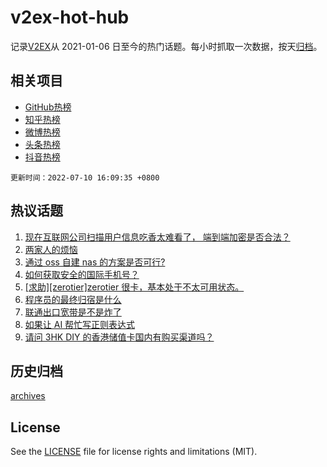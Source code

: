 # v2ex-hot-hub

 记录[V2EX](https://www.v2ex.com/)从 2021-01-06 日至今的热门话题。每小时抓取一次数据，按天[归档](archives)。
 
 ## 相关项目

- [GitHub热榜](https://github.com/snaildev/github-hot-hub)
- [知乎热榜](https://github.com/snaildev/zhihu-hot-hub)
- [微博热榜](https://github.com/snaildev/weibo-hot-hub)
- [头条热榜](https://github.com/snaildev/toutiao-hot-hub)
- [抖音热榜](https://github.com/snaildev/douyin-hot-hub)


 `更新时间：2022-07-10 16:09:35 +0800`

## 热议话题

1. [现在互联网公司扫描用户信息吃香太难看了， 端到端加密是否合法？](https://www.v2ex.com/t/865227)
1. [两家人的烦恼](https://www.v2ex.com/t/865210)
1. [通过 oss 自建 nas 的方案是否可行?](https://www.v2ex.com/t/865146)
1. [如何获取安全的国际手机号？](https://www.v2ex.com/t/865174)
1. [[求助][zerotier]zerotier 很卡，基本处于不太可用状态。](https://www.v2ex.com/t/865188)
1. [程序员的最终归宿是什么](https://www.v2ex.com/t/865217)
1. [联通出口宽带是不是炸了](https://www.v2ex.com/t/865173)
1. [如果让 AI 帮忙写正则表达式](https://www.v2ex.com/t/865127)
1. [请问 3HK DIY 的香港储值卡国内有购买渠道吗？](https://www.v2ex.com/t/865155)

## 历史归档

[archives](archives)

## License

See the [LICENSE](LICENSE) file for license rights and limitations (MIT).
